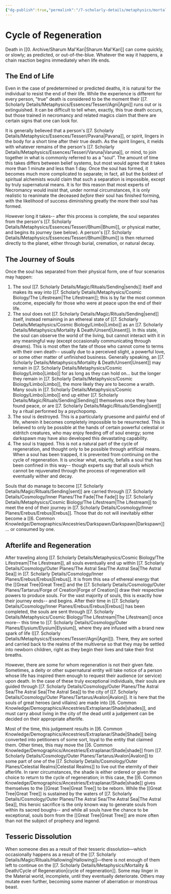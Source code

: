 ```yaml
---
{"dg-publish":true,"permalink":"/7-scholarly-details/metaphysics/mortality-and-death/cycle-of-regeneration/","noteIcon":""}
---
```


# Cycle of Regeneration

Death in [[0. Archive/Sharum Mal'Kari\|Sharum Mal'Kari]] can come quickly, or slowly; as predicted, or out-of-the-blue. Whatever the way it happens, a chain reaction begins immediately when life ends. 

## The End of Life

Even in the case of predetermined or predicted deaths, it is natural for the individual to resist the end of their life. While the experience is different for every person, "true" death is considered to be the moment their [[7. Scholarly Details/Metaphysics/Essences/Tesseri/Agni\|Agni]] runs out or is extinguished. It can be difficult to tell when, exactly, this true death occurs, but those trained in necromancy and related magics claim that there are certain signs that one can look for. 

It is generally believed that a person's [[7. Scholarly Details/Metaphysics/Essences/Tesseri/Pavana\|Pavana]], or spirit, lingers in the body for a short time after their true death. As the spirit lingers, it melds with whatever remains of the person's [[7. Scholarly Details/Metaphysics/Essences/Tesseri/Varuna\|Varuna]], or mind, to join together in what is commonly referred to as a "soul". The amount of time this takes differs between belief systems, but most would agree that it takes more than 1 minute and less than 1 day. Once the soul has formed, it becomes much more complicated to separate; in fact, all but the boldest of spiritual alchemists would claim that such a separation is impossible, except by truly supernatural means. It is for this reason that most experts of Necromancy would insist that, under normal circumstances, it is only realistic to reanimate the deceased *before* their soul has finished forming, with the likelihood of success diminishing greatly the more their soul has formed. 

However long it takes-- after this process is complete, the soul separates from the person's [[7. Scholarly Details/Metaphysics/Essences/Tesseri/Bhumi\|Bhumi]], or physical matter, and begins its journey (see below). A person's [[7. Scholarly Details/Metaphysics/Essences/Tesseri/Bhumi\|Bhumi]] is then returned directly to the planet, either through burial, cremation, or natural decay. 

## The Journey of Souls

Once the soul has separated from their physical form, one of four scenarios may happen: 

1. The soul [[7. Scholarly Details/Magic/Rituals/Sending\|sends]] itself and makes its way into [[7. Scholarly Details/Metaphysics/Cosmic Biology/The Lifestream\|The Lifestream]]; this is by far the most common outcome, especially for those who were at peace upon the end of their life. 
2. The soul does not [[7. Scholarly Details/Magic/Rituals/Sending\|send]] itself, instead remaining in an ethereal state of [[7. Scholarly Details/Metaphysics/Cosmic Biology/Limbo\|Limbo]] as an [[7. Scholarly Details/Metaphysics/Mortality & Death/Unsent\|Unsent]]. In this state, the soul can observe the world of the living, but cannot interact with it in any meaningful way (except occasionally communicating through dreams). This is most often the fate of those who cannot come to terms with their own death-- usually due to a perceived slight, a powerful love, or some other matter of unfinished business. Generally speaking, an [[7. Scholarly Details/Metaphysics/Mortality & Death/Unsent\|Unsent]] may remain in [[7. Scholarly Details/Metaphysics/Cosmic Biology/Limbo\|Limbo]] for as long as they can hold on... but the longer they remain in [[7. Scholarly Details/Metaphysics/Cosmic Biology/Limbo\|Limbo]], the more likely they are to become a wraith. Many souls in [[7. Scholarly Details/Metaphysics/Cosmic Biology/Limbo\|Limbo]] end up either [[7. Scholarly Details/Magic/Rituals/Sending\|Sending]] themselves once they have found peace, or are [[7. Scholarly Details/Magic/Rituals/Sending\|sent]] by a ritual performed by a psychopomp. 
3. The soul is destroyed. This is a particularly gruesome and painful end of life, wherein it becomes completely impossible to be resurrected. This is believed to only be possible at the hands of certain powerful celestial or eldritch creatures, who may enjoy feeding off of soul energy; some darkspawn may have also developed this devastating capability. 
4. The soul is trapped. This is not a natural part of the cycle of regeneration, and thought only to be possible through artificial means. When a soul has been trapped, it is prevented from continuing on the cycle of regeneration. It is unclear what, exactly, befalls a soul that has been confined in this way-- though experts say that all souls which cannot be rejuvenated through the process of regeneration will eventually wither and decay. 

Souls that do manage to become [[7. Scholarly Details/Magic/Rituals/Sending\|sent]] are carried through [[7. Scholarly Details/Cosmology/Inner Planes/The Fade\|The Fade]] by [[7. Scholarly Details/Metaphysics/Cosmic Biology/The Lifestream\|The Lifestream]] to meet the end of their journey in [[7. Scholarly Details/Cosmology/Inner Planes/Erebus/Erebus\|Erebus]]. Those that do not will inevitably either become a [[6. Common Knowledge/Demographics/Ancestries/Darkspawn/Darkspawn\|Darkspawn]]... or consumed by one. 

## Afterlife and Regeneration

After traveling along [[7. Scholarly Details/Metaphysics/Cosmic Biology/The Lifestream\|The Lifestream]], all souls eventually end up within [[7. Scholarly Details/Cosmology/Outer Planes/The Astral Sea/The Astral Sea\|The Astral Sea]] in [[7. Scholarly Details/Cosmology/Inner Planes/Erebus/Erebus\|Erebus]]. It is from this sea of ethereal energy that the [[Great Tree\|Great Tree]] and the [[7. Scholarly Details/Cosmology/Outer Planes/Tartarus/Forge of Creation\|Forge of Creation]] draw their respective powers to produce souls. For the vast majority of souls, this is exactly how their journey ends-- and begins. After their time in [[7. Scholarly Details/Cosmology/Inner Planes/Erebus/Erebus\|Erebus]] has been completed, the souls are sent through [[7. Scholarly Details/Metaphysics/Cosmic Biology/The Lifestream\|The Lifestream]] once more-- this time to [[7. Scholarly Details/Cosmology/Outer Planes/Elysium/Elysium\|Elysium]], where they are infused with a brand new spark of life ([[7. Scholarly Details/Metaphysics/Essences/Tesseri/Agni\|Agni]]). There, they are sorted and carried back to the realms of the multiverse so that they may be settled into newborn children, right as they begin their lives and take their first breaths.

However, there are some for whom regeneration is not their given fate. Sometimes, a deity or other supernatural entity will take notice of a person whose life has inspired them enough to request their audience (or service) upon death. In the case of these truly exceptional individuals, their souls are guided through [[7. Scholarly Details/Cosmology/Outer Planes/The Astral Sea/The Astral Sea\|The Astral Sea]] to the city of [[7. Scholarly Details/Cosmology/Outer Planes/Tartarus/Avalon\|Avalon]]. It is here that the souls of great heroes (and villains) are made into [[6. Common Knowledge/Demographics/Ancestries/Extraplanar/Shade\|shades]], and must carry about living in the city of the dead until a judgement can be decided on their appropriate afterlife. 

Most of the time, this judgement results in [[6. Common Knowledge/Demographics/Ancestries/Extraplanar/Shade\|Shade]] being converted into petitioners of some sort, loyal to the entity that claimed them. Other times, this may move the [[6. Common Knowledge/Demographics/Ancestries/Extraplanar/Shade\|shade]] from [[7. Scholarly Details/Cosmology/Outer Planes/Tartarus/Avalon\|Avalon]] to some part of one of the [[7. Scholarly Details/Cosmology/Outer Planes/Celestial Realms\|Celestial Realms]] to live out the eternity of their afterlife. In rarer circumstances, the shade is either ordered or given the choice to return to the cycle of regeneration; in this case, the [[6. Common Knowledge/Demographics/Ancestries/Extraplanar/Shade\|shade]] gives themselves to the [[Great Tree\|Great Tree]] to be reborn. While the [[Great Tree\|Great Tree]] is sustained by the waters of [[7. Scholarly Details/Cosmology/Outer Planes/The Astral Sea/The Astral Sea\|The Astral Sea]], this heroic sacrifice is the only known way to generate souls from within its sacred boughs-- and while all souls have the chance to be exceptional, souls born from the [[Great Tree\|Great Tree]] are more often than not the subject of prophecy and legend. 

## Tesseric Dissolution 

When someone dies as a result of their tesseric dissolution—which occasionally happens as a result of the [[7. Scholarly Details/Magic/Rituals/Hallowing\|Hallowing]]—there is not enough of them left to continue on the [[7. Scholarly Details/Metaphysics/Mortality & Death/Cycle of Regeneration\|cycle of regeneration]]. Some may linger in the Material world, incomplete, until they eventually deteriorate. Others may mutate even further, becoming some manner of aberration or monstrous beast.